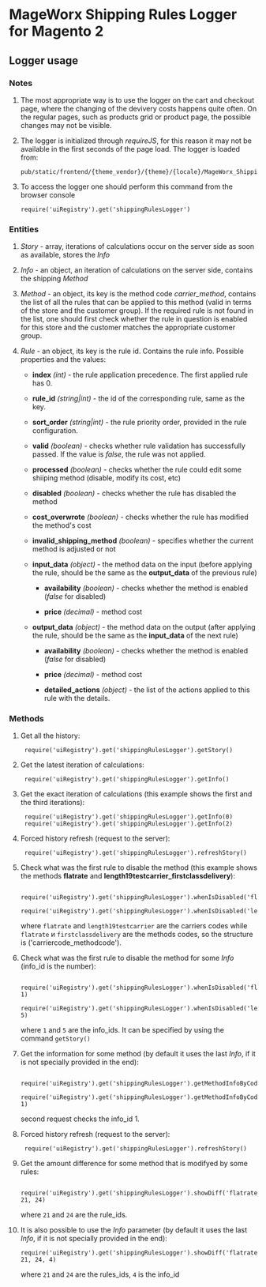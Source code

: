 # MageWorx Shipping Rules Logger for Magento 2

## Logger usage

### Notes

1. The most appropriate way is to use the logger on the cart and checkout page, where the changing of the devivery costs happens quite often. On the regular pages, such as products grid or product page, the possible changes may not be visible.

2. The logger is initialized through *requireJS*, for this reason it may not be available in the first seconds of the page load.
The logger is loaded from:

	```
	pub/static/frontend/{theme_vendor}/{theme}/{locale}/MageWorx_ShippingRules/js/shippingRulesLogger.js
	```

3. To access the logger one should perform this command from the browser console

	```
	require('uiRegistry').get('shippingRulesLogger')
	```

### Entities
1. *Story* - array, iterations of calculations occur on the server side as soon as available, stores the *Info* 

2. *Info* - an object, an iteration of calculations on the server side, contains the shipping *Method* 

3. *Method* - an object, its key is the method code *carrier_method*, contains the list of all the rules that can be applied to this method (valid in terms of the store and the customer group). If the required rule is not found in the list, one should first check whether the rule in question is enabled for this store and the customer matches the appropriate customer group.

4. *Rule* - an object, its key is the rule id. Contains the rule info. Possible properties and the values:

	- **index** *(int)* - the rule application precedence. The first applied rule has 0.

	- **rule_id** *(string|int)* - the id of the corresponding rule, same as the key.

	- **sort_order** *(string|int)* - the rule priority order, provided in the rule configuration.

	- **valid** *(boolean)* - checks whether rule validation has successfully passed. If the value is *false*, the rule was not applied.

	- **processed** *(boolean)* - checks whether the rule could edit some shiiping method (disable, modify its cost, etc)

	- **disabled** *(boolean)* - checks whether the rule has disabled the method

	- **cost_overwrote** *(boolean)* - checks whether the rule has modified the method's cost

	- **invalid_shipping_method** *(boolean)* - specifies whether the current method is adjusted or not

	- **input_data** *(object)* - the method data on the input (before applying the rule, should be the same as the **output_data** of the previous rule)

		- **availability** *(boolean)* - checks whether the method is enabled (*false* for disabled)

		- **price** *(decimal)* - method cost

	- **output_data** *(object)* - the method data on the output (after applying the rule, should be the same as the **input_data** of the next rule)

		- **availability** *(boolean)* - checks whether the method is enabled (*false* for disabled)

		- **price** *(decimal)* - method cost

		- **detailed_actions** *(object)* - the list of the actions applied to this rule with the details.


### Methods

1. Get all the history:


		require('uiRegistry').get('shippingRulesLogger').getStory() 

		
2. Get the latest iteration of calculations:


		require('uiRegistry').get('shippingRulesLogger').getInfo()

		
3. Get the exact iteration of calculations (this example shows the first and the third iterations):


		require('uiRegistry').get('shippingRulesLogger').getInfo(0)
		require('uiRegistry').get('shippingRulesLogger').getInfo(2)

		
4. Forced history refresh  (request to the server):


		require('uiRegistry').get('shippingRulesLogger').refreshStory()

		
5. Check what was the first rule to disable the method (this example shows the methods **flatrate** and **length19testcarrier_firstclassdelivery**):
		

		require('uiRegistry').get('shippingRulesLogger').whenIsDisabled('flatrate_flatrate')
		require('uiRegistry').get('shippingRulesLogger').whenIsDisabled('length19testcarrier_firstclassdelivery')
 
		
	where ```flatrate``` and ```length19testcarrier``` are the carriers codes while ```flatrate``` и ```firstclassdelivery``` are the methods codes, so the structure is ('carriercode_methodcode'). 

6. Check what was the first rule to disable the method for some *Info* (info_id is the number):


		require('uiRegistry').get('shippingRulesLogger').whenIsDisabled('flatrate_flatrate', 1)
		require('uiRegistry').get('shippingRulesLogger').whenIsDisabled('length19testcarrier_firstclassdelivery', 5)

		
	where ```1``` and ```5``` are the info_ids. It can be specified by using the command  `getStory()`
		
7. Get the information for some method (by default it uses the last *Info*, if it is not specially provided in the end):


		require('uiRegistry').get('shippingRulesLogger').getMethodInfoByCode('length19testcarrier_firstclassdelivery')
		require('uiRegistry').get('shippingRulesLogger').getMethodInfoByCode('flatrate_flatrate', 1)

		
	second request checks the info_id 1.
		
8. Forced history refresh  (request to the server):


		require('uiRegistry').get('shippingRulesLogger').refreshStory()


9. Get the amount difference for some method that is modifyed by some rules:


		require('uiRegistry').get('shippingRulesLogger').showDiff('flatrate_flatrate', 21, 24)

		
	where ```21``` and ```24``` are the rule_ids. 

10. It is also possible to use the *Info* parameter (by default it uses the last *Info*, if it is not specially provided in the end):


		require('uiRegistry').get('shippingRulesLogger').showDiff('flatrate_flatrate', 21, 24, 4)

		
	where ```21``` and ```24``` are the rules_ids, ```4``` is the info_id
